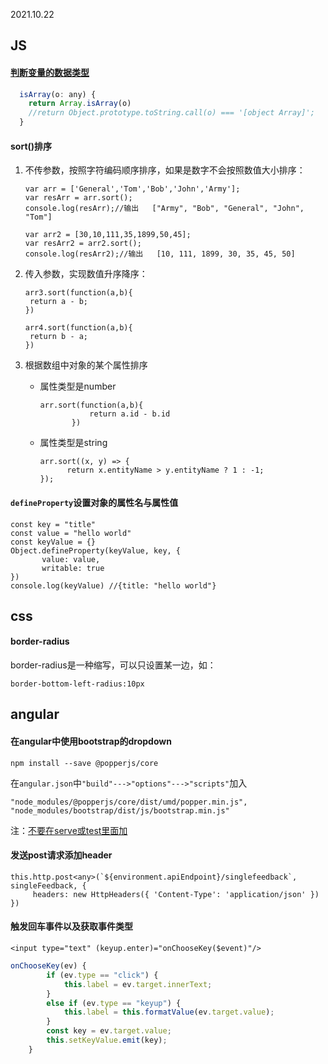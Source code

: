 2021.10.22

## JS

#### [判断变量的数据类型](https://www.cnblogs.com/ma-shuai/p/7805264.html)

```javascript
  isArray(o: any) {
    return Array.isArray(o)
    //return Object.prototype.toString.call(o) === '[object Array]';
  }
```

#### sort()排序

1. 不传参数，按照字符编码顺序排序，如果是数字不会按照数值大小排序：

   ```
   var arr = ['General','Tom','Bob','John','Army'];
   var resArr = arr.sort();
   console.log(resArr);//输出   ["Army", "Bob", "General", "John", "Tom"]
   		
   var arr2 = [30,10,111,35,1899,50,45];
   var resArr2 = arr2.sort();
   console.log(resArr2);//输出   [10, 111, 1899, 30, 35, 45, 50]
   ```

2. 传入参数，实现数值升序降序：

   ```
   arr3.sort(function(a,b){
   	return a - b;
   })
   
   arr4.sort(function(a,b){
   	return b - a;
   })
   ```

3. 根据数组中对象的某个属性排序

   + 属性类型是number

     ```
     arr.sort(function(a,b){
     			return a.id - b.id
     		})
     ```

   + 属性类型是string

     ```
     arr.sort((x, y) => {
           return x.entityName > y.entityName ? 1 : -1;
     });
     ```

#### `defineProperty`设置对象的属性名与属性值

```
const key = "title"
const value = "hello world"
const keyValue = {}
Object.defineProperty(keyValue, key, {
       value: value,
       writable: true
})
console.log(keyValue) //{title: "hello world"}
```



## css

#### border-radius

border-radius是一种缩写，可以只设置某一边，如：

`border-bottom-left-radius:10px`



## angular

#### 在angular中使用bootstrap的dropdown

```
npm install --save @popperjs/core
```

在`angular.json`中`"build"--->"options"--->"scripts"`加入

```
"node_modules/@popperjs/core/dist/umd/popper.min.js",
"node_modules/bootstrap/dist/js/bootstrap.min.js"
```

注：[不要在serve或test里面加](https://angularquestions.com/2019/12/17/bootstrap-dropdown-not-working-in-angular-8-project/)

#### 发送post请求添加header

```
this.http.post<any>(`${environment.apiEndpoint}/singlefeedback`, singleFeedback, {
     headers: new HttpHeaders({ 'Content-Type': 'application/json' })
})
```

#### 触发回车事件以及获取事件类型

`<input type="text" (keyup.enter)="onChooseKey($event)"/>`

```typescript
onChooseKey(ev) {
        if (ev.type == "click") {
            this.label = ev.target.innerText;
        }
        else if (ev.type == "keyup") {
            this.label = this.formatValue(ev.target.value);
        }
        const key = ev.target.value;
        this.setKeyValue.emit(key);
    }
```

